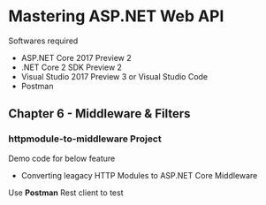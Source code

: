 # Mastering ASP.NET Web API

Softwares required

* ASP.NET Core 2017 Preview 2
* .NET Core 2 SDK Preview 2
* Visual Studio 2017 Preview 3 or Visual Studio Code
* Postman

## Chapter 6 - Middleware & Filters

### httpmodule-to-middleware Project

Demo code for below feature

* Converting leagacy HTTP Modules to ASP.NET Core Middleware


Use **Postman** Rest client to test
